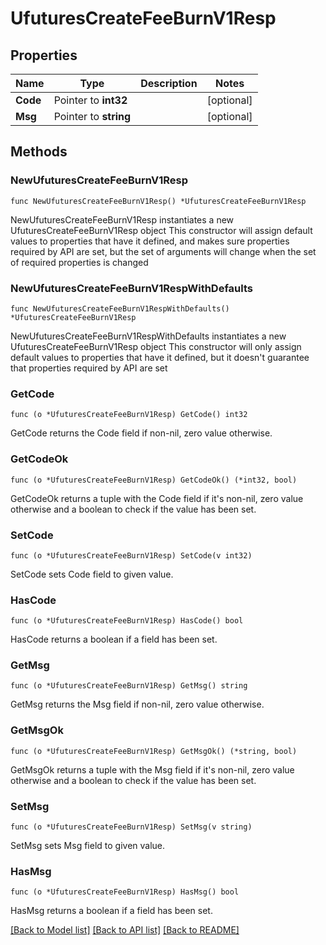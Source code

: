 # UfuturesCreateFeeBurnV1Resp

## Properties

Name | Type | Description | Notes
------------ | ------------- | ------------- | -------------
**Code** | Pointer to **int32** |  | [optional] 
**Msg** | Pointer to **string** |  | [optional] 

## Methods

### NewUfuturesCreateFeeBurnV1Resp

`func NewUfuturesCreateFeeBurnV1Resp() *UfuturesCreateFeeBurnV1Resp`

NewUfuturesCreateFeeBurnV1Resp instantiates a new UfuturesCreateFeeBurnV1Resp object
This constructor will assign default values to properties that have it defined,
and makes sure properties required by API are set, but the set of arguments
will change when the set of required properties is changed

### NewUfuturesCreateFeeBurnV1RespWithDefaults

`func NewUfuturesCreateFeeBurnV1RespWithDefaults() *UfuturesCreateFeeBurnV1Resp`

NewUfuturesCreateFeeBurnV1RespWithDefaults instantiates a new UfuturesCreateFeeBurnV1Resp object
This constructor will only assign default values to properties that have it defined,
but it doesn't guarantee that properties required by API are set

### GetCode

`func (o *UfuturesCreateFeeBurnV1Resp) GetCode() int32`

GetCode returns the Code field if non-nil, zero value otherwise.

### GetCodeOk

`func (o *UfuturesCreateFeeBurnV1Resp) GetCodeOk() (*int32, bool)`

GetCodeOk returns a tuple with the Code field if it's non-nil, zero value otherwise
and a boolean to check if the value has been set.

### SetCode

`func (o *UfuturesCreateFeeBurnV1Resp) SetCode(v int32)`

SetCode sets Code field to given value.

### HasCode

`func (o *UfuturesCreateFeeBurnV1Resp) HasCode() bool`

HasCode returns a boolean if a field has been set.

### GetMsg

`func (o *UfuturesCreateFeeBurnV1Resp) GetMsg() string`

GetMsg returns the Msg field if non-nil, zero value otherwise.

### GetMsgOk

`func (o *UfuturesCreateFeeBurnV1Resp) GetMsgOk() (*string, bool)`

GetMsgOk returns a tuple with the Msg field if it's non-nil, zero value otherwise
and a boolean to check if the value has been set.

### SetMsg

`func (o *UfuturesCreateFeeBurnV1Resp) SetMsg(v string)`

SetMsg sets Msg field to given value.

### HasMsg

`func (o *UfuturesCreateFeeBurnV1Resp) HasMsg() bool`

HasMsg returns a boolean if a field has been set.


[[Back to Model list]](../README.md#documentation-for-models) [[Back to API list]](../README.md#documentation-for-api-endpoints) [[Back to README]](../README.md)



